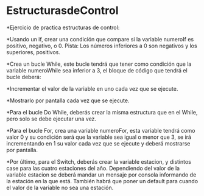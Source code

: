 # EstructurasdeControl
*Ejercicio de practica estructuras de control:

*Usando un if, crear una condición que compare si la variable numeroIf es positivo, negativo, o 0.
Pista: Los números inferiores a 0 son negativos y los superiores, positivos.

*Crea un bucle While, este bucle tendrá que tener como condición que la variable numeroWhile sea inferior a 3, el bloque de código que tendrá el bucle deberá:

*Incrementar el valor de la variable en uno cada vez que se ejecute.

*Mostrarlo por pantalla cada vez que se ejecute.

*Para el bucle Do While, deberás crear la misma estructura que en el While, pero solo se debe ejecutar una vez.

*Para el bucle For, crea una variable numeroFor, esta variable tendrá como valor 0 y su condición será que la variable sea igual o menor que 3, se irá
incrementando en 1 su valor cada vez que se ejecute y deberá mostrarse por pantalla.

*Por último, para el Switch, deberás crear la variable estacion, y distintos case para las cuatro estaciones del año. Dependiendo del valor de la variable
estacion se deberá mandar un mensaje por consola informando de la estación en la que está. También habrá que poner un default para cuando el valor de la variable
no sea una estación.
